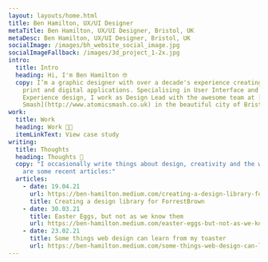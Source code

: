 ```yaml
---
layout: layouts/home.html
title: Ben Hamilton, UX/UI Designer
metaTitle: Ben Hamilton, UX/UI Designer, Bristol, UK
metaDesc: Ben Hamilton, UX/UI Designer, Bristol, UK
socialImage: /images/bh_website_social_image.jpg
socialImageFallback: /images/3d_project_1-2x.jpg
intro:
  title: Intro
  heading: Hi, I'm Ben Hamilton 🤓
  copy: I’m a graphic designer with over a decade's experience creating works for
    print and digital applications. Specialising in User Interface and User
    Experience design, I work as Design Lead with the awesome team at [Atomic
    Smash](http://www.atomicsmash.co.uk) in the beautiful city of Bristol, UK
work:
  title: Work
  heading: Work 👨‍🍳
  itemLinkText: View case study
writing:
  title: Thoughts
  heading: Thoughts 🧠
  copy: "I occasionally write things about design, creativity and the web. Here
    are some recent articles:"
  articles:
    - date: 19.04.21
      url: https://ben-hamilton.medium.com/creating-a-design-library-for-forrestbrown-6d7bf727bfba
      title: Creating a design library for ForrestBrown
    - date: 30.03.21
      title: Easter Eggs, but not as we know them
      url: https://ben-hamilton.medium.com/easter-eggs-but-not-as-we-know-them-8a25864d6d6b
    - date: 23.02.21
      title: Some things web design can learn from my toaster
      url: https://ben-hamilton.medium.com/some-things-web-design-can-learn-from-my-toaster-72741edd2540
---
```

